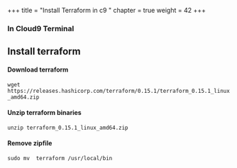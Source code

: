 +++
title = "Install Terraform in c9 "
chapter = true
weight = 42
+++

### In Cloud9 Terminal
## Install terraform

#### Download terraform
`wget https://releases.hashicorp.com/terraform/0.15.1/terraform_0.15.1_linux_amd64.zip`

#### Unzip terraform binaries
`unzip terraform_0.15.1_linux_amd64.zip`

#### Remove zipfile
`sudo mv  terraform /usr/local/bin`

